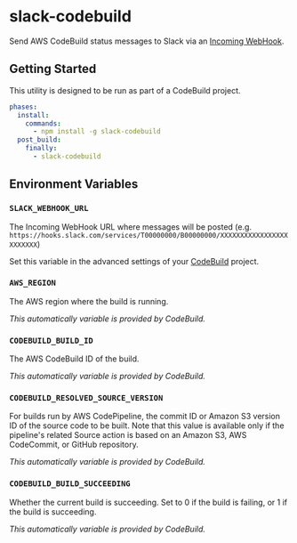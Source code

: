 # slack-codebuild

Send AWS CodeBuild status messages to Slack via an
[Incoming WebHook](https://slack.com/apps/A0F7XDUAZ-incoming-webhooks).

## Getting Started

This utility is designed to be run as part of a CodeBuild project.

```yaml
phases:
  install:
    commands:
      - npm install -g slack-codebuild
  post_build:
    finally:
      - slack-codebuild
```

## Environment Variables

### `SLACK_WEBHOOK_URL`

The Incoming WebHook URL where messages will be posted
(e.g. `https://hooks.slack.com/services/T00000000/B00000000/XXXXXXXXXXXXXXXXXXXXXXXX`)

Set this variable in the advanced settings of your [CodeBuild](https://console.aws.amazon.com/codebuild/home) project.

### `AWS_REGION`

The AWS region where the build is running.

_This automatically variable is provided by CodeBuild._

### `CODEBUILD_BUILD_ID`

The AWS CodeBuild ID of the build.

_This automatically variable is provided by CodeBuild._

### `CODEBUILD_RESOLVED_SOURCE_VERSION`

For builds run by AWS CodePipeline, the commit ID or Amazon S3 version ID of the source code to be built. Note that
this value is available only if the pipeline's related Source action is based on an Amazon S3, AWS CodeCommit, or
GitHub repository.

_This automatically variable is provided by CodeBuild._

### `CODEBUILD_BUILD_SUCCEEDING`

Whether the current build is succeeding. Set to 0 if the build is failing, or 1 if the build is succeeding.

_This automatically variable is provided by CodeBuild._
